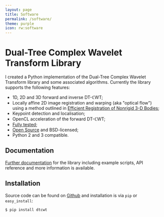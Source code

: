 ```yaml
---
layout: page
title: Software
permalink: /software/
theme: purple
icon: rw:software
---
```


# Dual-Tree Complex Wavelet Transform Library

I created a Python implementation of the Dual-Tree Complex Wavelet Transform
library and some associated algorithms. Currently the library supports the
following features:

* 1D, 2D and 3D forward and inverse DT-ℂWT;
* Locally affine 2D image registration and warping (aka "optical flow") using a method outlined in [
  Efficient Registration of Nonrigid 3-D Bodies](http://ieeexplore.ieee.org/xpls/abs_all.jsp?arnumber=5936113&tag=1);
* Keypoint detection and localisation;
* OpenCL acceleration of the forward  DT-ℂWT;
* [Fully tested](https://travis-ci.org/rjw57/dtcwt);
* [Open Source](https://github.com/rjw57/dtcwt) and BSD-licensed;
* Python 2 and 3 compatible.

## Documentation

[Further documentation](https://dtcwt.readthedocs.org/) for the library
including example scripts, API reference and more information is available.

## Installation

Source code can be found on [Github](https://github.com/rjw57/dtcwt) and
installation is via ``pip`` or ``easy_install``:

```console
$ pip install dtcwt
```

